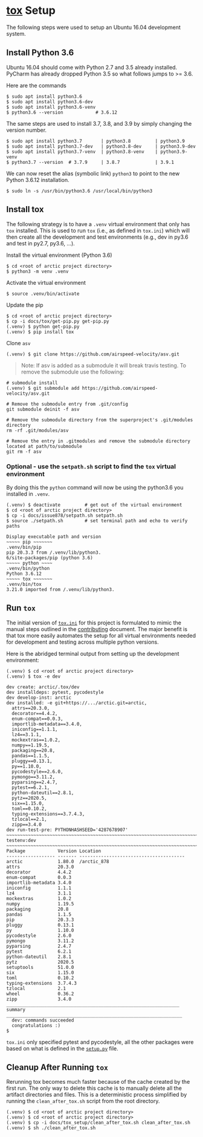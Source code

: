 # [tox](https://tox.readthedocs.io/en/latest/) Setup

The following steps were used to setup an Ubuntu 16.04 development system.  

## Install Python 3.6

Ubuntu 16.04 should come with Python 2.7 and 3.5 already installed.  PyCharm 
has already dropped Python 3.5 so what follows jumps to >= 3.6.

Here are the commands 
```shell
$ sudo apt install python3.6
$ sudo apt install python3.6-dev
$ sudo apt install python3.6-venv
$ python3.6 --version            # 3.6.12
```
The same steps are used to install 3.7, 3.8, and 3.9 by simply changing the 
version number.
```shell
$ sudo apt install python3.7       | python3.8         | python3.9
$ sudo apt install python3.7-dev   | python3.8-dev     | python3.9-dev
$ sudo apt install python3.7-venv  | python3.8-venv    | python3.9-venv
$ python3.7 --version  # 3.7.9     | 3.8.7             | 3.9.1
```

We can now reset the alias (symbolic link) `python3` to point to the new  
Python 3.6.12 installation.
```shell
$ sudo ln -s /usr/bin/python3.6 /usr/local/bin/python3
````

## Install tox
The following strategy is to have a `.venv` virtual environment that only 
has `tox` installed.  This is used to run `tox` (i.e., as defined in `tox.ini`) 
which will then create all the development and test environments (e.g., dev 
in py3.6 and test in py2.7, py3.6, ...).

Install the virtual environment (Python 3.6)
```shell
$ cd <root of arctic project directory>
$ python3 -m venv .venv
```

Activate the virtual environment
```shell
$ source .venv/bin/activate
```

Update the pip
```shell
$ cd <root of arctic project directory>
$ cp -i docs/tox/get-pip.py get-pip.py
(.venv) $ python get-pip.py
(.venv) $ pip install tox
```

Clone `asv`
```shell
(.venv) $ git clone https://github.com/airspeed-velocity/asv.git
```

> Note: If asv is added as a submodule it will break travis testing.  To remove
> the submodule use the following:
```shell
# submodule install
(.venv) $ git submodule add https://github.com/airspeed-velocity/asv.git

# Remove the submodule entry from .git/config
git submodule deinit -f asv

# Remove the submodule directory from the superproject's .git/modules directory
rm -rf .git/modules/asv

# Remove the entry in .gitmodules and remove the submodule directory located at path/to/submodule
git rm -f asv
``` 




### Optional - use the `setpath.sh` script to find the `tox` virtual environment
By doing this the `python` command will now be using the python3.6 you installed 
in `.venv`. 

```shell
(.venv) $ deactivate         # get out of the virtual environment
$ cd <root of arctic project directory>
$ cp -i docs/issue878/setpath.sh setpath.sh
$ source ./setpath.sh        # set terminal path and echo to verify paths

Display executable path and version
~~~~~ pip ~~~~~~~
.venv/bin/pip
pip 20.3.3 from /.venv/lib/python3.
6/site-packages/pip (python 3.6)
~~~~~ python ~~~~
.venv/bin/python
Python 3.6.12
~~~~~ tox ~~~~~~~
.venv/bin/tox
3.21.0 imported from /.venv/lib/python3.

```
## Run `tox`
The initial version of [`tox.ini`](../../tox.ini) for this project is 
formulated to mimic the manual steps outlined in the [contributing]() 
document.  The major benefit is that tox more easily automates the setup 
for all virtual environments needed for development and testing across 
multiple python versions.

Here is the abridged terminal output from setting up the development 
environment:
```shell
(.venv) $ cd <root of arctic project directory>
(.venv) $ tox -e dev

dev create: arctic/.tox/dev
dev installdeps: pytest, pycodestyle
dev develop-inst: arctic
dev installed: -e git+https://.../arctic.git=arctic,
  attrs==20.3.0,
  decorator==4.4.2,
  enum-compat==0.0.3,
  importlib-metadata==3.4.0,
  iniconfig==1.1.1,
  lz4==3.1.1,
  mockextras==1.0.2,
  numpy==1.19.5,
  packaging==20.8,
  pandas==1.1.5,
  pluggy==0.13.1,
  py==1.10.0,
  pycodestyle==2.6.0,
  pymongo==3.11.2,
  pyparsing==2.4.7,
  pytest==6.2.1,
  python-dateutil==2.8.1,
  pytz==2020.5,
  six==1.15.0,
  toml==0.10.2,
  typing-extensions==3.7.4.3,
  tzlocal==2.1,
  zipp==3.4.0
dev run-test-pre: PYTHONHASHSEED='4287678907'
~~~~~~~~~~~~~~~~~~~~~~~~~~~~~~~~~~~~~~~~~~~~~~~~~~~~~~~~~~~~~~~~~~~~~~~~~~~~~~~~
testenv:dev
~~~~~~~~~~~~~~~~~~~~~~~~~~~~~~~~~~~~~~~~~~~~~~~~~~~~~~~~~~~~~~~~~~~~~~~~~~~~~~~~
Package            Version Location
------------------ ------- ---------------------------------------
arctic             1.80.0  /arctic_878
attrs              20.3.0
decorator          4.4.2
enum-compat        0.0.3
importlib-metadata 3.4.0
iniconfig          1.1.1
lz4                3.1.1
mockextras         1.0.2
numpy              1.19.5
packaging          20.8
pandas             1.1.5
pip                20.3.3
pluggy             0.13.1
py                 1.10.0
pycodestyle        2.6.0
pymongo            3.11.2
pyparsing          2.4.7
pytest             6.2.1
python-dateutil    2.8.1
pytz               2020.5
setuptools         51.0.0
six                1.15.0
toml               0.10.2
typing-extensions  3.7.4.3
tzlocal            2.1
wheel              0.36.2
zipp               3.4.0
________________________________________________________________ summary _________________________________________________________________
  dev: commands succeeded
  congratulations :)
$ 
```
`tox.ini` only specified pytest and pycodestyle, all the other packages 
were based on what is defined in the [`setup.py`](../../setup.py) file.

## Cleanup After Running `tox`
Rerunning tox becomes much faster because of the cache created by the first 
run.  The only way to delete this cache is to manually delete all the 
artifact directories and files.  This is a deterministic process simplified 
by running the `clean_after_tox.sh` script from the root directory.

```shell
(.venv) $ cd <root of arctic project directory>
(.venv) $ cd <root of arctic project directory>
(.venv) $ cp -i docs/tox_setup/clean_after_tox.sh clean_after_tox.sh
(.venv) $ sh ./clean_after_tox.sh
```
